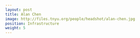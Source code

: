 ```yaml
---
layout: post
title: Alan Chen
image: http://files.tnyu.org/people/headshot/alan-chen.jpg
position: Infrastructure
weight: 5
---
```

